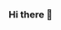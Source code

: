 ### Hi there 👋

<!--
**jhalbrecht/jhalbrecht** is a ✨ _special_ ✨ repository because its `README.md` (this file) appears on your GitHub profile.

I'm AKA @TheRetroWagon on twitter. https://www.theretrowagon.com/ https://wiki.theretrowagon.com/

Here are some ideas to get you started:

- 🔭 I’m currently working on ...
- 🌱 I’m currently learning ...
- 👯 I’m looking to collaborate on ...
- 🤔 I’m looking for help with ...
- 💬 Ask me about ...
- 📫 How to reach me: ...
- 😄 Pronouns: ...
- ⚡ Fun fact: ...
-->
